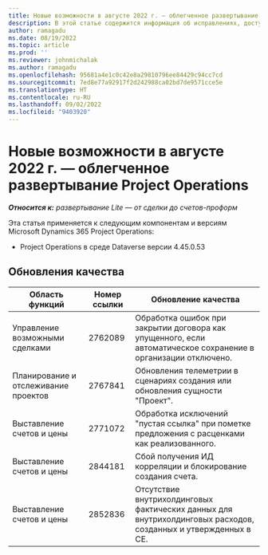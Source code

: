 ```yaml
---
title: Новые возможности в августе 2022 г. — облегченное развертывание Project Operations
description: В этой статье содержится информация об исправлениях, доступных в выпуске облегченного развертывания Microsoft Dynamics 365 Project Operations за август 2022 года.
author: ramagadu
ms.date: 08/19/2022
ms.topic: article
ms.prod: ''
ms.reviewer: johnmichalak
ms.author: ramagadu
ms.openlocfilehash: 95681a4e1c0c42e8a29810796ee84429c94cc7cd
ms.sourcegitcommit: 7ed8e77a92917f2d242988ca02bd7de9571cce5e
ms.translationtype: HT
ms.contentlocale: ru-RU
ms.lasthandoff: 09/02/2022
ms.locfileid: "9403920"
---
```

# <a name="whats-new-august-2022---project-operations-lite-deployment"></a>Новые возможности в августе 2022 г. — облегченное развертывание Project Operations

_**Относится к:** развертывание Lite — от сделки до счетов-проформ_

Эта статья применяется к следующим компонентам и версиям Microsoft Dynamics 365 Project Operations:

- Project Operations в среде Dataverse версии 4.45.0.53

## <a name="quality-updates"></a>Обновления качества

| Область функций | Номер ссылки | Обновление качества |
| --- | --- | --- |
|   Управление возможными сделками | 2762089 | Обработка ошибок при закрытии договора как упущенного, если автоматическое сохранение в организации отключено.|
|Планирование и отслеживание проектов | 2767841 | Обновления телеметрии в сценариях создания или обновления сущности "Проект".|
|Выставление счетов и цены | 2771072 | Обработка исключений "пустая ссылка" при пометке предложения с расценками как реализованного.|
|Выставление счетов и цены | 2844181 |Сбой получения ИД корреляции и блокирование создания счета.|
|Выставление счетов и цены | 2852836 | Отсутствие внутрихолдинговых фактических данных для внутрихолдинговых расходов, созданных и утвержденных в CE.|
